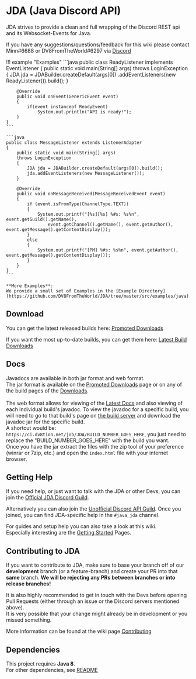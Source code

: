 # JDA (Java Discord API)
JDA strives to provide a clean and full wrapping of the Discord REST api and its Websocket-Events for Java.

If you have any suggestions/questions/feedback for this wiki please contact Minn#6688 or DV8FromTheWorld#6297 via [Discord](https://discord.gg/0hMr4ce0tIk3pSjp)

!!! example "Examples"
    ```java
    public class ReadyListener implements EventListener
    {
        public static void main(String[] args)
        throws LoginException
        {
            JDA jda = JDABuilder.createDefault(args[0])
                .addEventListeners(new ReadyListener()).build();
        }

        @Override
        public void onEvent(GenericEvent event)
        {
            if(event instanceof ReadyEvent)
                System.out.println("API is ready!");
        }
    }
    ```

    ```java
    public class MessageListener extends ListenerAdapter
    {
        public static void main(String[] args)
        throws LoginException
        {
            JDA jda = JDABuilder.createDefault(args[0]).build();
            jda.addEventListeners(new MessageListener());
        }

        @Override
        public void onMessageReceived(MessageReceivedEvent event)
        {
            if (event.isFromType(ChannelType.TEXT))
            {
                System.out.printf("[%s][%s] %#s: %s%n", event.getGuild().getName(),
                    event.getChannel().getName(), event.getAuthor(), event.getMessage().getContentDisplay());
            }
            else
            {
                System.out.printf("[PM] %#s: %s%n", event.getAuthor(), event.getMessage().getContentDisplay());
            }
        }
    }
    ```

    **More Examples**:
    We provide a small set of Examples in the [Example Directory](https://github.com/DV8FromTheWorld/JDA/tree/master/src/examples/java).

## Download
You can get the latest released builds here:
[Promoted Downloads](https://github.com/DV8FromTheWorld/JDA/releases)

If you want the most up-to-date builds, you can get them here: [Latest Build Downloads](https://ci.dv8tion.net/job/JDA/)

## Docs
Javadocs are available in both jar format and web format.<br>
The jar format is available on the [Promoted Downloads](https://github.com/DV8FromTheWorld/JDA/releases) page or on any of the
build pages of the [Downloads](https://ci.dv8tion.net/job/JDA/).<br>
<br>
The web format allows for viewing of the [Latest Docs](https://ci.dv8tion.net/job/JDA/javadoc/)
and also viewing of each individual build's javadoc. To view the javadoc for a specific build, you will need to go to that build's page
on [the build server](https://ci.dv8tion.net/job/JDA/) and download the javadoc jar for the specific build.<br>
A shortcut would be: `https://ci.dv8tion.net/job/JDA/BUILD_NUMBER_GOES_HERE`, you just need to replace the 
"BUILD_NUMBER_GOES_HERE" with the build you want.<br>
Once you have the jar extract the files with the zip tool of your preference (winrar or 7zip, etc.) and open the `index.html` file with your internet browser.

## Getting Help
If you need help, or just want to talk with the JDA or other Devs, you can join the [Official JDA Discord Guild](https://discord.gg/0hMr4ce0tIl3SLv5).

Alternatively you can also join the [Unofficial Discord API Guild](https://discord.gg/discord-api).
Once you joined, you can find JDA-specific help in the `#java_jda` channel.

For guides and setup help you can also take a look at this wiki.
<br>Especially interesting are the [Getting Started](../using-jda/getting-started.md) Pages.

## Contributing to JDA
If you want to contribute to JDA, make sure to base your branch off of our **development** branch (or a feature-branch)
and create your PR into that **same** branch. **We will be rejecting any PRs between branches or into release branches!**

It is also highly recommended to get in touch with the Devs before opening Pull Requests (either through an issue or the Discord servers mentioned above).<br>
It is very possible that your change might already be in development or you missed something.

More information can be found at the wiki page [Contributing](../contributing/contributing.md)

## Dependencies
This project requires **Java 8**.<br>
For other dependencies, see [README](https://github.com/DV8FromTheWorld/JDA/tree/master/README.md)